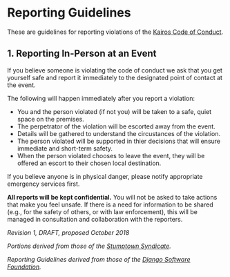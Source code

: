 # Reporting Guidelines
These are guidelines for reporting violations of the [Kairos Code of Conduct](https://gokubi.github.io/policies/citizen_code_of_conduct.html).

## 1. Reporting In-Person at an Event

If you believe someone is violating the code of conduct we ask that you get yourself safe and report it immediately to the designated point of contact at the event.

The following will happen immediately after you report a violation:
 * You and the person violated (if not you) will be taken to a safe, quiet space on the premises.
 * The perpetrator of the violation will be escorted away from the event.
 * Details will be gathered to understand the circustances of the violation.
 * The person violated will be supported in thier decisions that will ensure immediate and short-term safety.
 * When the person violated chooses to leave the event, they will be offered an escort to their chosen local destination.
 
If you believe anyone is in physical danger, please notify appropriate emergency services first.

**All reports will be kept confidential.** You will not be asked to take actions that make you feel unsafe. If there is a need for information to be shared (e.g., for the safety of others, or with law enforcement), this will be managed in consultation and collaboration with the reporters. 

_Revision 1, DRAFT, proposed October 2018_

_Portions derived from those of the [Stumptown Syndicate](https://github.com/stumpsyn/policies)._

_Reporting Guidelines derived from those of the [Django Software Foundation](https://www.djangoproject.com/conduct/reporting/)._
